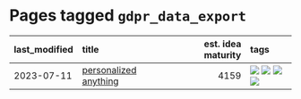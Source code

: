 # Pages tagged `gdpr_data_export`

|last_modified|title|est. idea maturity|tags
|:---|:---|---:|:---|
|2023-07-11|[personalized anything](../personalized_anything.md)|4159|[![](https://img.shields.io/badge/tag-gdpr_data_export-3ed1c7)](../tags/gdpr_data_export.md) [![](https://img.shields.io/badge/tag-llm-f59257)](../tags/llm.md) [![](https://img.shields.io/badge/tag-personalization-57146)](../tags/personalization.md) [![](https://img.shields.io/badge/tag-productivity-4b28a8)](../tags/productivity.md)|
